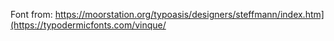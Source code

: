 Font from: https://moorstation.org/typoasis/designers/steffmann/index.htm](https://typodermicfonts.com/vinque/

